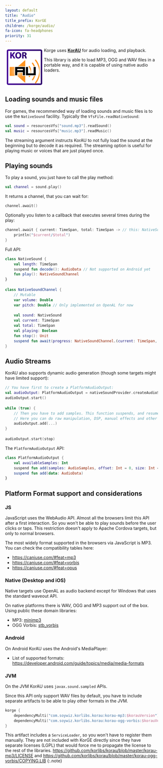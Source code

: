 ```yaml
---
layout: default
title: "Audio"
title_prefix: KorGE
children: /korge/audio/
fa-icon: fa-headphones
priority: 31
---
```


<img src="/i/logos/korau.png" style="float:left;" />

Korge uses **[KorAU](https://github.com/soywiz/korau)** for audio loading,
and playback.

This library is able to load MP3, OGG and WAV files in a portable way,
and it is capable of using native audio loaders.

<div style="clear: both;"></div>

## Loading sounds and music files

For games, the recommended way of loading sounds and music files is to use the `NativeSound` facility. Typically the `VfsFile.readNativeSound`:

```kotlin
val sound = resourcesVfs["sound.mp3"].readSound()
val music = resourcesVfs["music.mp3"].readMusic()
```

The streaming argument instructs KorAU to not fully load the sound at the beginning but to decode it as required.
The streaming option is useful for playing music or voices that are just played once.  

## Playing sounds

To play a sound, you just have to call the play method:

```kotlin
val channel = sound.play()
```

It returns a channel, that you can wait for:

```kotlin
channel.await()
```

Optionally you listen to a callback that executes several times during the play:

```kotlin
channel.await { current: TimeSpan, total: TimeSpan -> // this: NativeSoundChannel
    println("$current/$total")
}
```

Full API:

```kotlin
class NativeSound {
	val length: TimeSpan
	suspend fun decode(): AudioData // Not supported on Android yet
	fun play(): NativeSoundChannel
}

class NativeSoundChannel {
    // Mutable
	var volume: Double
	var pitch: Double // Only implemented on OpenAL for now

    val sound: NativeSound
	val current: TimeSpan
	val total: TimeSpan
	val playing: Boolean
	fun stop(): Unit
    suspend fun await(progress: NativeSoundChannel.(current: TimeSpan, total: TimeSpan) -> Unit = { current, total -> })
}
```

## Audio Streams

KorAU also supports dynamic audio generation (though some targets might have limited support):

```kotlin
// You have first to create a PlatformAudioOutput:
val audioOutput: PlatformAudioOutput = nativeSoundProvider.createAudioStream(freq = 44100)
audioOutput.start()

while (true) {
    // Then you have to add samples. This function suspends, and resumes when it needs more data so it can play the data continuously. 
    // Here you can do raw manipulation, DSP, manual effects and other stuff.
    audioOutput.add(...)
}

audioOutput.start(stop)
```

The `PlatformAudioOutput` API:

```kotlin
class PlatformAudioOutput {
	val availableSamples: Int
	suspend fun add(samples: AudioSamples, offset: Int = 0, size: Int = samples.totalSamples)
	suspend fun add(data: AudioData)
}
```


## Platform Format support and considerations

### JS

JavaScript uses the WebAudio API. Almost all the browsers limit this API after a first interaction.
So you won't be able to play sounds before the user clicks or taps.
This restriction doesn't apply to Apache Cordova targets, but only to normal browsers.

The most widely format supported in the browsers via JavaScript is MP3. You can check the compatibility tables here:

* <https://caniuse.com/#feat=mp3>
* <https://caniuse.com/#feat=vorbis>
* <https://caniuse.com/#feat=opus>

### Native (Desktop and iOS)

Native targets use OpenAL as audio backend except for Windows that uses the standard waveout API.  

On native platforms there is WAV, OGG and MP3 support out of the box. Using public these domain libraries:

* MP3: [minimp3](https://github.com/lieff/minimp3)
* OGG Vorbis: [stb_vorbis](https://github.com/nothings/stb/blob/master/stb_vorbis.c)

### Android

On Android KorAU uses the Android's MediaPlayer:

* List of supported formats: <https://developer.android.com/guide/topics/media/media-formats>

### JVM

On the JVM KorAU uses `javax.sound.sampled` APIs.

Since this API only support WAV files by default, you have to include separate artifacts to be able to play other formats
in the JVM.

```kotlin
korge {
	dependencyMulti("com.soywiz.korlibs.korau:korau-mp3:$korauVersion") // To be able to play mp3
	dependencyMulti("com.soywiz.korlibs.korau:korau-ogg-vorbis:$korauVersion")
}
```

This artifact includes a `ServiceLoader`, so you won't have to register them manually.
They are not included with KorGE directly since they have separate licenses (LGPL) that would force
me to propagate the license to the rest of the libraries.
<https://github.com/korlibs/korau/blob/master/korau-mp3/LICENSE> and
<https://github.com/korlibs/korau/blob/master/korau-ogg-vorbis/COPYING.LIB>
{:.note}
